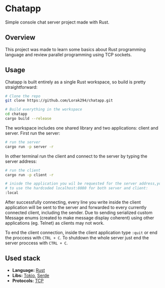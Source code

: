 # Chatapp
Simple console chat server project made with Rust. 

## Overview
This project was made to learn some basics about Rust programming language and review parallel programming using TCP sockets.

## Usage
Chatapp is built entirely as a single Rust workspace, so build is pretty straightforward:

```bash
# Clone the repo
git clone https://github.com/Lorak294/chatapp.git

# Build everything in the workspace
cd chatapp
cargo build --release
```

The workspace includes one shared library and two applications: client and server. First run the server:

```bash
# run the server
cargo run -p server -r
```

In other terminal run the client and connect to the server by typing the server address:
```bash
# run the client
cargo run -p client -r

# inisde the application you wil be requested for the server address,you can type ":local"
# to use the hardcoded localhost:8080 for both server and client:
:local
```

After successfully connecting, every line you write inside the client application will be
sent to the server and forwarded to every currently connected client, including the sender. Due to sending serialized
custom Message enums (created to make message display coherent) using other applications (eg. Telnet) as clients 
may not work.

To end the client connection, inside the client application type `:quit` or end the proccess with `CTRL + C`.
To shutdown the whole server just end the server proccess with `CTRL + C`.

## Used stack
-   **Language:** [Rust](https://www.rust-lang.org/es)
-   **Libs:** [Tokio](https://tokio.rs/), [Serde](https://serde.rs/)
-   **Protocols:** [TCP](https://www.rfc-editor.org/rfc/rfc793.html)
